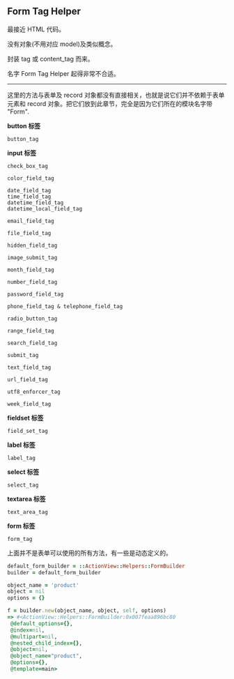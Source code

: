 ## Form Tag Helper

最接近 HTML 代码。

没有对象(不用对应 model)及类似概念。

封装 tag 或 content_tag 而来。

名字 Form Tag Helper 起得非常不合适。

---

这里的方法与表单及 record 对象都没有直接相关，也就是说它们并不依赖于表单元素和 record 对象。把它们放到此章节，完全是因为它们所在的模块名字带 "Form".

**button 标签**

```
button_tag
```

**input 标签**

```
check_box_tag

color_field_tag

date_field_tag
time_field_tag
datetime_field_tag
datetime_local_field_tag

email_field_tag

file_field_tag

hidden_field_tag

image_submit_tag

month_field_tag

number_field_tag

password_field_tag

phone_field_tag & telephone_field_tag

radio_button_tag

range_field_tag

search_field_tag

submit_tag

text_field_tag

url_field_tag

utf8_enforcer_tag

week_field_tag
```

**fieldset 标签**

```
field_set_tag
```

**label 标签**

```
label_tag
```

**select 标签**

```
select_tag
```

**textarea 标签**

```
text_area_tag
```

**form 标签**

```
form_tag
```

上面并不是表单可以使用的所有方法，有一些是动态定义的。

```ruby
default_form_builder = ::ActionView::Helpers::FormBuilder 
builder = default_form_builder

object_name = 'product'
object = nil 
options = {} 

f = builder.new(object_name, object, self, options)
=> #<ActionView::Helpers::FormBuilder:0x007feaa896bc80
 @default_options={},
 @index=nil,
 @multipart=nil,
 @nested_child_index={},
 @object=nil,
 @object_name="product",
 @options={},
 @template=main>
```
